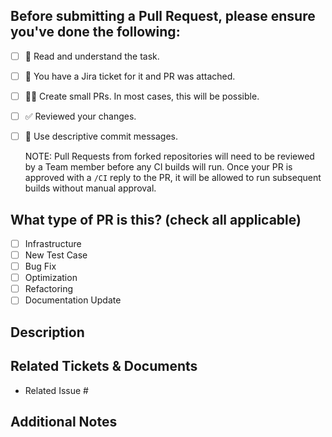 ## Before submitting a Pull Request, please ensure you've done the following:

- [ ] 📖 Read and understand the task.
- [ ] 👷 You have a Jira ticket for it and PR was attached.
- [ ] 👷‍♀️ Create small PRs. In most cases, this will be possible.
- [ ] ✅ Reviewed your changes.
- [ ] 📝 Use descriptive commit messages.

  NOTE: Pull Requests from forked repositories will need to be reviewed by
  a Team member before any CI builds will run. Once your PR is approved
  with a `/CI` reply to the PR, it will be allowed to run subsequent builds without
  manual approval.

## What type of PR is this? (check all applicable)

- [ ] Infrastructure
- [ ] New Test Case
- [ ] Bug Fix
- [ ] Optimization
- [ ] Refactoring
- [ ] Documentation Update

## Description

## Related Tickets & Documents

- Related Issue #

## Additional Notes
